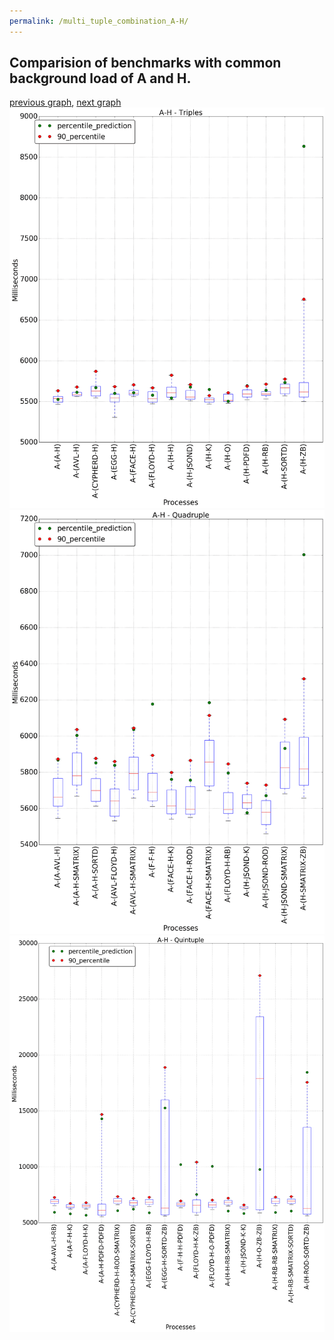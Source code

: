 ```yaml
---
permalink: /multi_tuple_combination_A-H/
---
```



 ## Comparision of benchmarks with common background load of A and H.

[previous graph](../multi_tuple_combination_A-F/), [next graph](../multi_tuple_combination_A-JSOND/)
![graph figure](./images/triple/A/A-H_box.png)![graph figure](./images/quadruple/A/A-H_box.png)![graph figure](./images/quintuple/A/A-H_box.png)